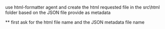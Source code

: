 use html-formatter agent and create the html requested file in the src\html folder based on the JSON file provide as metadata 

** first ask for the html file name and the JSON metadata file name 